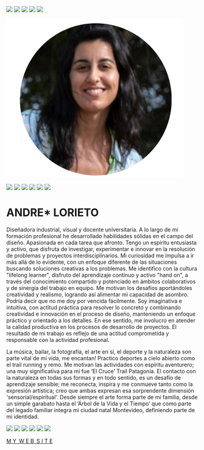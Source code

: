
![](../images/perezoso.jpg)
![](../images/perezoso.jpg)
![](../images/perezoso.jpg)
![](../images/perezoso.jpg)
![](../images/perezoso.jpg)


![](../images/ABOUT/andre_about.png) 


![](../images/perezoso.jpg)
![](../images/perezoso.jpg)
![](../images/perezoso.jpg)
![](../images/perezoso.jpg)
![](../images/perezoso.jpg)
![](../images/perezoso.jpg)


# **ANDRE*** LORIETO

Diseñadora industrial, visual y docente universitaria. A lo largo de mi formación profesional he desarrollado habilidades sólidas en el campo del diseño. Apasionada en cada tarea que afronto. Tengo un espíritu entusiasta y activo, que disfruta de investigar, experimentar e innovar en la resolución de problemas y proyectos interdisciplinarios. Mi curiosidad me impulsa a ir más allá de lo evidente, con un enfoque diferente de las situaciones buscando soluciones creativas a los problemas. Me identifico con la cultura "lifelong learner", disfruto del aprendizaje continuo y activo "hand on", a través del conocimiento compartido y potenciado en ámbitos colaborativos y de sinergía del trabajo en equipo. Me motivan los desafíos aportándoles creatividad y realismo, logrando así alimentar mi capacidad de asombro. Podría decir que no me doy por vencida fácilmente. Soy imaginativa e intuitiva, con actitud práctica para resolver lo concreto y combinando creatividad e innovación en el proceso de diseño, manteniendo un enfoque práctico y orientado a los detalles. En ese sentido, me involucro en atender la calidad productiva en los procesos de desarrollo de proyectos. El resultado de mi trabajo es reflejo de una actitud comprometida y responsable con la actividad profesional. 

La música, bailar, la fotografía, el arte en sí, el deporte y la naturaleza son parte vital de mi vida, me encantan! Practico deportes a cielo abierto como el trail running y remo. Me motivan las actividades con espíritu aventurero; una muy significativa para mi fue ‘El Cruce’ Trail Patagonia. El contacto con la naturaleza en todas sus formas y en todo sentido, es un desafío de aprendizaje sensible; me reconecta, inspira y me conmueve tanto como la expresión artística; creo que ambas expresan esa sorprendente dimensión 'sensorial/espiritual'. Desde siempre el arte forma parte de mi familia, desde un simple garabato hasta el ‘Árbol de la Vida y el Tiempo’ que como parte del legado familiar integra mi ciudad natal Montevideo, definiendo parte de mi identidad. 
 
 
![](../images/perezoso.jpg)
![](../images/perezoso.jpg)
![](../images/perezoso.jpg)
![](../images/perezoso.jpg)
![](../images/perezoso.jpg)
![](../images/perezoso.jpg)












 [M Y&ensp;W E B&ensp;S I T E](https://ANDREmaker2025.github.io/andrea-lorieto/)

